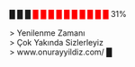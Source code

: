 <html>
<head>
    <meta charset="utf-8">
    <title>Site Yapım Aşamasında</title>
    <link rel="stylesheet" type="text/css" href="./css/style.css">
</head>
<body>
    <div class="bilmm izle">
        <div class="hareket">█ █ █ <span style="color:red">█ █ █ █ █ █ █ █ █ █ </span>31%
            <br>
            <br>&gt; Yenilenme Zamanı
            <br>&gt; Çok Yakında Sizlerleyiz
            <br> &gt; www.onurayyildiz.com/ <span id="imlec">█</span>
        </div>
    </div>
</body>
</html>
